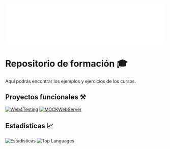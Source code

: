 ![Logotipo](logo-profile.svg)

# Repositorio de formación 🎓

Aquí podrás encontrar los ejemplos y ejercicios de los cursos.

## Proyectos funcionales ⚒

[![Web4Testing](https://github-readme-stats.vercel.app/api/pin/?username=jmagit&repo=Web4Testing)](https://github.com/jmagit/Web4Testing) [![MOCKWebServer](https://github-readme-stats.vercel.app/api/pin/?username=jmagit&repo=MOCKWebServer)](https://github.com/jmagit/MOCKWebServer)

## Estadisticas 📈

![Estadisticas](https://github-readme-stats.vercel.app/api?username=jmagit&show_icons=true) ![Top Languages](https://github-readme-stats.vercel.app/api/top-langs/?username=jmagit&langs_count=6&layout=compact)

<!--
**jmagit/jmagit** is a ✨ _special_ ✨ repository because its `README.md` (this file) appears on your GitHub profile.

Here are some ideas to get you started:

- 🔭 I’m currently working on ...
- 🌱 I’m currently learning ...
- 👯 I’m looking to collaborate on ...
- 🤔 I’m looking for help with ...
- 💬 Ask me about ...
- 📫 How to reach me: ...
- 😄 Pronouns: ...
- ⚡ Fun fact: ...
-->
